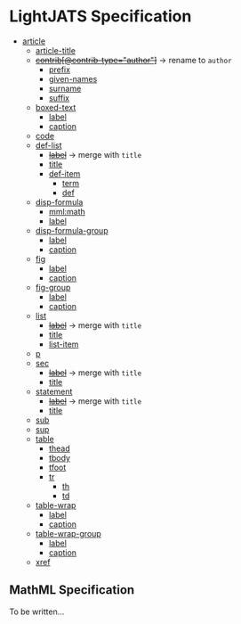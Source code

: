 # LightJATS Specification

* [article](https://jats.nlm.nih.gov/archiving/tag-library/1.1d1/n-ja30.html)
    * [article-title](https://jats.nlm.nih.gov/archiving/tag-library/1.1d1/n-e630.html)
    * ~~[contrib[@contrib-type="author"]](https://jats.nlm.nih.gov/archiving/tag-library/1.1d1/n-n3w0.html)~~ → rename to `author`
        * [prefix](https://jats.nlm.nih.gov/archiving/tag-library/1.1d1/n-jxr0.html)
        * [given-names](https://jats.nlm.nih.gov/archiving/tag-library/1.1d1/n-fwt0.html)
        * [surname](https://jats.nlm.nih.gov/archiving/tag-library/1.1d1/n-sg90.html)
        * [suffix](https://jats.nlm.nih.gov/archiving/tag-library/1.1d1/n-djb0.html)
    * [boxed-text](https://jats.nlm.nih.gov/archiving/tag-library/1.1d1/n-i950.html)
        * [label](https://jats.nlm.nih.gov/archiving/tag-library/1.1d1/n-sqf0.html)
        * [caption](https://jats.nlm.nih.gov/archiving/tag-library/1.1d1/n-d580.html)
    * [code](https://jats.nlm.nih.gov/archiving/tag-library/1.1d1/n-ty80.html)
    * [def-list](https://jats.nlm.nih.gov/archiving/tag-library/1.1d1/n-4hx0.html)
        * ~~[label](https://jats.nlm.nih.gov/archiving/tag-library/1.1d1/n-sqf0.html)~~ → merge with `title`
        * [title](https://jats.nlm.nih.gov/archiving/tag-library/1.1d1/n-7fz0.html)
        * [def-item](https://jats.nlm.nih.gov/archiving/tag-library/1.1d1/n-ndx0.html)
            * [term](https://jats.nlm.nih.gov/archiving/tag-library/1.1d1/n-pdm0.html)
            * [def](https://jats.nlm.nih.gov/archiving/tag-library/1.1d1/n-xtx0.html)
    * [disp-formula](https://jats.nlm.nih.gov/archiving/tag-library/1.1d1/n-tmx0.html)
        * [mml:math](https://jats.nlm.nih.gov/archiving/tag-library/1.1d1/n-cgn0.html)
        * [label](https://jats.nlm.nih.gov/archiving/tag-library/1.1d1/n-sqf0.html)
    * [disp-formula-group](https://jats.nlm.nih.gov/archiving/tag-library/1.1d1/n-v8v0.html)
        * [label](https://jats.nlm.nih.gov/archiving/tag-library/1.1d1/n-sqf0.html)
        * [caption](https://jats.nlm.nih.gov/archiving/tag-library/1.1d1/n-d580.html)
    * [fig](https://jats.nlm.nih.gov/archiving/tag-library/1.1d1/n-ib40.html)
        * [label](https://jats.nlm.nih.gov/archiving/tag-library/1.1d1/n-sqf0.html)
        * [caption](https://jats.nlm.nih.gov/archiving/tag-library/1.1d1/n-d580.html)
    * [fig-group](https://jats.nlm.nih.gov/archiving/tag-library/1.1d1/n-83s0.html)
        * [label](https://jats.nlm.nih.gov/archiving/tag-library/1.1d1/n-sqf0.html)
        * [caption](https://jats.nlm.nih.gov/archiving/tag-library/1.1d1/n-d580.html)
    * [list](https://jats.nlm.nih.gov/archiving/tag-library/1.1d1/n-64g0.html)
        * ~~[label](https://jats.nlm.nih.gov/archiving/tag-library/1.1d1/n-sqf0.html)~~ → merge with `title`
        * [title](https://jats.nlm.nih.gov/archiving/tag-library/1.1d1/n-7fz0.html)
        * [list-item](https://jats.nlm.nih.gov/archiving/tag-library/1.1d1/n-ctg0.html)
    * [p](https://jats.nlm.nih.gov/archiving/tag-library/1.1d1/n-7xd0.html)
    * [sec](https://jats.nlm.nih.gov/archiving/tag-library/1.1d1/n-gby0.html)
        * ~~[label](https://jats.nlm.nih.gov/archiving/tag-library/1.1d1/n-sqf0.html)~~ → merge with `title`
        * [title](https://jats.nlm.nih.gov/archiving/tag-library/1.1d1/n-7fz0.html)
    * [statement](https://jats.nlm.nih.gov/archiving/tag-library/1.1d1/n-sdp0.html)
        * ~~[label](https://jats.nlm.nih.gov/archiving/tag-library/1.1d1/n-sqf0.html)~~ → merge with `title`
        * [title](https://jats.nlm.nih.gov/archiving/tag-library/1.1d1/n-7fz0.html)
    * [sub](https://jats.nlm.nih.gov/archiving/tag-library/1.1d1/n-9zq0.html)
    * [sup](https://jats.nlm.nih.gov/archiving/tag-library/1.1d1/n-5zb0.html)
    * [table](https://jats.nlm.nih.gov/archiving/tag-library/1.1d1/n-by90.html)
        * [thead](https://jats.nlm.nih.gov/archiving/tag-library/1.1d1/n-u7z0.html)
        * [tbody](https://jats.nlm.nih.gov/archiving/tag-library/1.1d1/n-g4m0.html)
        * [tfoot](https://jats.nlm.nih.gov/archiving/tag-library/1.1d1/n-8az0.html)
        * [tr](https://jats.nlm.nih.gov/archiving/tag-library/1.1d1/n-jyz0.html)
            * [th](https://jats.nlm.nih.gov/archiving/tag-library/1.1d1/n-cuz0.html)
            * [td](https://jats.nlm.nih.gov/archiving/tag-library/1.1d1/n-tsm0.html)
    * [table-wrap](https://jats.nlm.nih.gov/archiving/tag-library/1.1d1/n-mb90.html)
        * [label](https://jats.nlm.nih.gov/archiving/tag-library/1.1d1/n-sqf0.html)
        * [caption](https://jats.nlm.nih.gov/archiving/tag-library/1.1d1/n-d580.html)
    * [table-wrap-group](https://jats.nlm.nih.gov/archiving/tag-library/1.1d1/n-c5m0.html)
        * [label](https://jats.nlm.nih.gov/archiving/tag-library/1.1d1/n-sqf0.html)
        * [caption](https://jats.nlm.nih.gov/archiving/tag-library/1.1d1/n-d580.html)
    * [xref](https://jats.nlm.nih.gov/archiving/tag-library/0.4/n-gnb0.html)

## MathML Specification
To be written...
